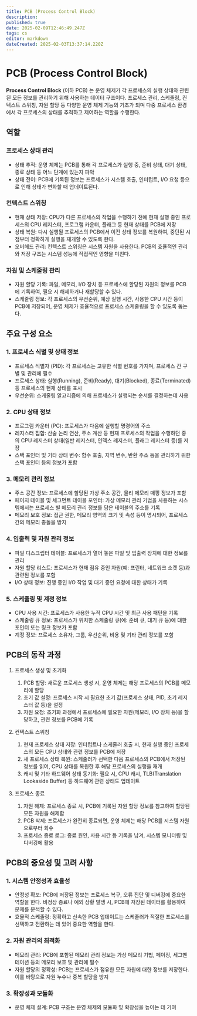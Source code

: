 ```yaml
---
title: PCB (Process Control Block)
description: 
published: true
date: 2025-02-09T12:46:49.247Z
tags: cs
editor: markdown
dateCreated: 2025-02-03T13:37:14.220Z
---
```


# PCB (Process Control Block)
**Process Control Block** (이하 PCB)  는 운영 체제가 각 프로세스의 실행 상태와 관련된 모든 정보를 관리하기 위해 사용하는 데이터 구조이다.
프로세스 관리, 스케줄링, 컨텍스트 스위칭, 자원 할당 등 다양한 운영 체제 기능의 기초가 되며 다중 프로세스 환경에서 각 프로세스의 상태를 추적하고 제어하는 역할을 수행한다.

## 역할

### 프로세스 상태 관리
- 상태 추적: 운영 체제는 PCB를 통해 각 프로세스가 실행 중, 준비 상태, 대기 상태, 종료 상태 등 어느 단계에 있는지 파악
- 상태 전이: PCB에 기록된 정보는 프로세스가 시스템 호출, 인터럽트, I/O 요청 등으로 인해 상태가 변화할 때 업데이트된다.

### 컨텍스트 스위칭
- 현재 상태 저장: CPU가 다른 프로세스의 작업을 수행하기 전에 현재 실행 중인 프로세스의 CPU 레지스터, 프로그램 카운터, 플래그 등 현재 상태를 PCB에 저장
- 상태 복원: 다시 실행될 프로세스의 PCB에서 이전 상태 정보를 복원하여, 중단된 시점부터 정확하게 실행을 재개할 수 있도록 한다.
- 오버헤드 관리: 컨텍스트 스위칭은 시스템 자원을 사용한다. PCB의 효율적인 관리와 저장 구조는 시스템 성능에 직접적인 영향을 미친다.

### 자원 및 스케줄링 관리
- 자원 할당 기록: 파일, 메모리, I/O 장치 등 프로세스에 할당된 자원의 정보를 PCB에 기록하여, 필요 시 해제하거나 재할당할 수 있다.
- 스케줄링 정보: 각 프로세스의 우선순위, 예상 실행 시간, 사용한 CPU 시간 등이 PCB에 저장되어, 운영 체제가 효율적으로 프로세스 스케줄링을 할 수 있도록 돕는다.


## 주요 구성 요소
### 1. 프로세스 식별 및 상태 정보
- 프로세스 식별자 (PID): 각 프로세스는 고유한 식별 번호를 가지며, 프로세스 간 구별 및 관리에 필수
- 프로세스 상태: 실행(Running), 준비(Ready), 대기(Blocked), 종료(Terminated) 등 프로세스의 현재 상태를 표시
- 우선순위: 스케줄링 알고리즘에 의해 프로세스가 실행되는 순서를 결정하는데 사용

### 2. CPU 상태 정보
- 프로그램 카운터 (PC): 프로세스가 다음에 실행할 명령어의 주소
- 레지스터 집합: 산술 논리 연산, 주소 계산 등 현재 프로세스의 작업을 수행하던 중의 CPU 레지스터 상태(일반 레지스터, 인덱스 레지스터, 플래그 레지스터 등)를 저장
- 스택 포인터 및 기타 상태 변수: 함수 호출, 지역 변수, 반환 주소 등을 관리하기 위한 스택 포인터 등의 정보가 포함

### 3. 메모리 관리 정보
- 주소 공간 정보: 프로세스에 할당된 가상 주소 공간, 물리 메모리 매핑 정보가 포함
- 페이지 테이블 및 세그먼트 테이블 포인터: 가상 메모리 관리 기법을 사용하는 시스템에서는 프로세스 별 메모리 관리 정보를 담은 테이블의 주소를 기록
- 메모리 보호 정보: 접근 권한, 메모리 영역의 크기 및 속성 등이 명시되어, 프로세스 간의 메모리 충돌을 방지

### 4. 입출력 및 자원 관리 정보
- 파일 디스크립터 테이블: 프로세스가 열어 놓은 파일 및 입출력 장치에 대한 정보를 관리
- 자원 할당 리스트: 프로세스가 현재 점유 중인 자원(예: 프린터, 네트워크 소켓 등)과 관련된 정보를 포함
- I/O 상태 정보: 진행 중인 I/O 작업 및 대기 중인 요청에 대한 상태가 기록

### 5. 스케줄링 및 계정 정보
- CPU 사용 시간: 프로세스가 사용한 누적 CPU 시간 및 최근 사용 패턴을 기록
- 스케줄링 큐 정보: 프로세스가 위치한 스케줄링 큐(예: 준비 큐, 대기 큐 등)에 대한 포인터 또는 링크 정보가 포함
- 계정 정보: 프로세스 소유자, 그룹, 우선순위, 비용 및 기타 관리 정보를 포함

## PCB의 동작 과정
1. 프로세스 생성 및 초기화
	1. PCB 할당: 새로운 프로세스 생성 시, 운영 체제는 해당 프로세스의 PCB를 메모리에 할당
	2. 초기 값 설정: 프로세스 시작 시 필요한 초기 값(프로세스 상태, PID, 초기 레지스터 값 등)을 설정
	3. 자원 요청: 초기화 과정에서 프로세스에 필요한 자원(메모리, I/O 장치 등)을 할당하고, 관련 정보를 PCB에 기록
  
2. 컨텍스트 스위칭
	1. 현재 프로세스 상태 저장: 인터럽트나 스케줄러 호출 시, 현재 실행 중인 프로세스의 모든 CPU 상태와 관련 정보를 PCB에 저장
	2. 새 프로세스 상태 복원: 스케줄러가 선택한 다음 프로세스의 PCB에서 저장된 정보를 읽어, CPU 상태를 복원한 후 해당 프로세스의 실행을 재개
	3. 캐시 및 기타 하드웨어 상태 동기화: 필요 시, CPU 캐시, TLB(Translation Lookaside Buffer) 등 하드웨어 관련 상태도 업데이트
  
3. 프로세스 종료
	1. 자원 해제: 프로세스 종료 시, PCB에 기록된 자원 할당 정보를 참고하여 할당된 모든 자원을 해제합
	2. PCB 삭제: 프로세스가 완전히 종료되면, 운영 체제는 해당 PCB를 시스템 자원으로부터 회수
	3. 프로세스 종료 로그: 종료 원인, 사용 시간 등 기록을 남겨, 시스템 모니터링 및 디버깅에 활용
  
## PCB의 중요성 및 고려 사항
### 1. 시스템 안정성과 효율성
- 안정성 확보: PCB에 저장된 정보는 프로세스 복구, 오류 진단 및 디버깅에 중요한 역할을 한다. 비정상 종료나 예외 상황 발생 시, PCB에 저장된 데이터를 활용하여 문제를 분석할 수 있다.
- 효율적 스케줄링: 정확하고 신속한 PCB 업데이트는 스케줄러가 적절한 프로세스를 선택하고 전환하는 데 있어 중요한 역할을 한다.
### 2. 자원 관리의 최적화
- 메모리 관리: PCB에 포함된 메모리 관리 정보는 가상 메모리 기법, 페이징, 세그멘테이션 등의 메모리 보호 및 관리에 필수
- 자원 할당의 정확성: PCB는 프로세스가 점유한 모든 자원에 대한 정보를 저장한다. 이를 바탕으로 자원 누수나 중복 할당을 방지
### 3. 확장성과 모듈화
- 운영 체제 설계: PCB 구조는 운영 체제의 모듈화 및 확장성을 높이는 데 기여